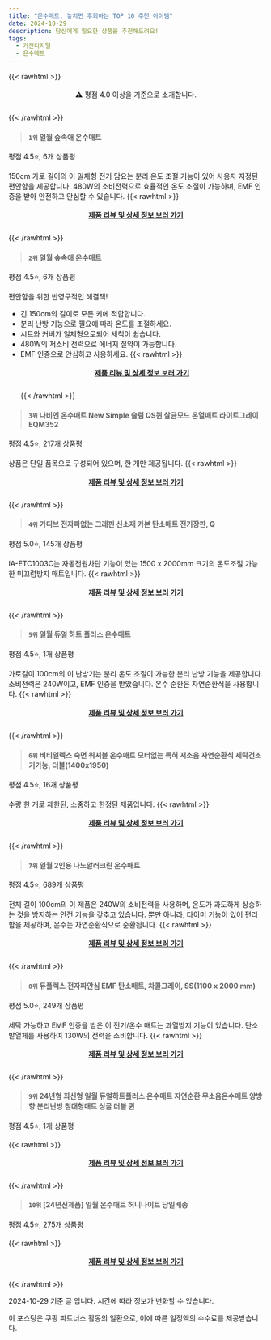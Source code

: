 ```yaml
---
title: "온수매트, 놓치면 후회하는 TOP 10 추천 아이템"
date: 2024-10-29
description: 당신에게 필요한 상품을 추천해드려요!
tags:
  - 가전디지털
  - 온수매트
---
```

{{< rawhtml >}}<div class="toc" style="text-align: center; height: 50px; line-height: 2;">  <p>⚠️ 평점 4.0 이상을 기준으로 소개합니다.<br></p></div> {{< /rawhtml >}}




>#### `1위` 일월 숲속애 온수매트
평점 4.5⭐, 6개 상품평

150cm 가로 길이의 이 일체형 전기 담요는 분리 온도 조절 기능이 있어 사용자 지정된 편안함을 제공합니다. 480W의 소비전력으로 효율적인 온도 조절이 가능하며, EMF 인증을 받아 안전하고 안심할 수 있습니다.
{{< rawhtml >}}<div class="toc" style="text-align: center; height: 50px; line-height: 2;"><p><b><a href="https://link.coupang.com/re/AFFSDP?lptag=AF5033054&pageKey=6746447827&itemId=20550126421&vendorItemId=70233605247&traceid=V0-153-5662d308a16f9009&requestid=20241029211224710274566239&token=31850C%7CMIXED">제품 리뷰 및 상세 정보 보러 가기</a></b><br></p> </div>{{< /rawhtml >}}

>#### `2위` 일월 숲속애 온수매트
평점 4.5⭐, 6개 상품평

편안함을 위한 반영구적인 해결책!

- 긴 150cm의 길이로 모든 키에 적합합니다.
- 분리 난방 기능으로 필요에 따라 온도를 조절하세요.
- 시트와 커버가 일체형으로되어 세척이 쉽습니다.
- 480W의 저소비 전력으로 에너지 절약이 가능합니다.
- EMF 인증으로 안심하고 사용하세요.
{{< rawhtml >}}<div class="toc" style="text-align: center; height: 50px; line-height: 2;"><p><b><a href="https://link.coupang.com/re/AFFSDP?lptag=AF5033054&pageKey=6746447827&itemId=15763825943&vendorItemId=79088491021&traceid=V0-153-5662d308a16f9009&requestid=20241029211224710274566239&token=31850C%7CMIXED">제품 리뷰 및 상세 정보 보러 가기</a></b><br></p> </div>{{< /rawhtml >}}

>#### `3위` 나비엔 온수매트 New Simple 슬림 QS퀸 살균모드 온열매트 라이트그레이 EQM352
평점 4.5⭐, 217개 상품평

상품은 단일 품목으로 구성되어 있으며, 한 개만 제공됩니다.
{{< rawhtml >}}<div class="toc" style="text-align: center; height: 50px; line-height: 2;"><p><b><a href="https://link.coupang.com/re/AFFSDP?lptag=AF5033054&pageKey=6750316185&itemId=19724144745&vendorItemId=91176296215&traceid=V0-153-8e05e8bf211a0cdd&requestid=20241029211224710274566239&token=31850C%7CMIXED">제품 리뷰 및 상세 정보 보러 가기</a></b><br></p> </div>{{< /rawhtml >}}

>#### `4위` 가디브 전자파없는 그래핀 신소재 카본 탄소매트 전기장판, Q
평점 5.0⭐, 145개 상품평

IA-ETC1003C는 자동전원차단 기능이 있는 1500 x 2000mm 크기의 온도조절 가능한 미끄럼방지 매트입니다.
{{< rawhtml >}}<div class="toc" style="text-align: center; height: 50px; line-height: 2;"><p><b><a href="https://link.coupang.com/re/AFFSDP?lptag=AF5033054&pageKey=8312745841&itemId=23987758043&vendorItemId=87360545728&traceid=V0-153-33c97d938f37551f&clickBeacon=0ea8f190-95ef-11ef-a475-8970e4f957bf%7E3&requestid=20241029211224710274566239&token=31850C%7CMIXED">제품 리뷰 및 상세 정보 보러 가기</a></b><br></p> </div>{{< /rawhtml >}}

>#### `5위` 일월 듀얼 하트 플러스 온수매트
평점 4.5⭐, 1개 상품평

가로길이 100cm의 이 난방기는 분리 온도 조절이 가능한 분리 난방 기능을 제공합니다. 소비전력은 240W이고, EMF 인증을 받았습니다. 온수 순환은 자연순환식을 사용합니다.
{{< rawhtml >}}<div class="toc" style="text-align: center; height: 50px; line-height: 2;"><p><b><a href="https://link.coupang.com/re/AFFSDP?lptag=AF5033054&pageKey=7578750286&itemId=11814694019&vendorItemId=79088210761&traceid=V0-153-1e5bf08cc6ec16d9&requestid=20241029211224710274566239&token=31850C%7CMIXED">제품 리뷰 및 상세 정보 보러 가기</a></b><br></p> </div>{{< /rawhtml >}}

>#### `6위` 비티일렉스 숙면 워셔블 온수매트 모터없는 특허 저소음 자연순환식 세탁건조기가능, 더블(1400x1950)
평점 4.5⭐, 16개 상품평

수량 한 개로 제한된, 소중하고 한정된 제품입니다.
{{< rawhtml >}}<div class="toc" style="text-align: center; height: 50px; line-height: 2;"><p><b><a href="https://link.coupang.com/re/AFFSDP?lptag=AF5033054&pageKey=8312937000&itemId=23988433743&vendorItemId=91009454274&traceid=V0-153-0ef69a653c4246d8&clickBeacon=0ea8f190-95ef-11ef-a478-89f46edd50b2%7E3&requestid=20241029211224710274566239&token=31850C%7CMIXED">제품 리뷰 및 상세 정보 보러 가기</a></b><br></p> </div>{{< /rawhtml >}}

>#### `7위` 일월 2인용 나노알러크린 온수매트
평점 4.5⭐, 689개 상품평

전체 길이 100cm의 이 제품은 240W의 소비전력을 사용하며, 온도가 과도하게 상승하는 것을 방지하는 안전 기능을 갖추고 있습니다. 뿐만 아니라, 타이머 기능이 있어 편리함을 제공하며, 온수는 자연순환식으로 순환됩니다.
{{< rawhtml >}}<div class="toc" style="text-align: center; height: 50px; line-height: 2;"><p><b><a href="https://link.coupang.com/re/AFFSDP?lptag=AF5033054&pageKey=6142686567&itemId=11796569425&vendorItemId=88038788339&traceid=V0-153-60f3521939cc63a8&requestid=20241029211224710274566239&token=31850C%7CMIXED">제품 리뷰 및 상세 정보 보러 가기</a></b><br></p> </div>{{< /rawhtml >}}

>#### `8위` 듀플렉스 전자파안심 EMF 탄소매트, 차콜그레이, SS(1100 x 2000 mm)
평점 5.0⭐, 249개 상품평

세탁 가능하고 EMF 인증을 받은 이 전기/온수 매트는 과열방지 기능이 있습니다. 탄소 발열체를 사용하여 130W의 전력을 소비합니다.
{{< rawhtml >}}<div class="toc" style="text-align: center; height: 50px; line-height: 2;"><p><b><a href="https://link.coupang.com/re/AFFSDP?lptag=AF5033054&pageKey=8366598479&itemId=24173682922&vendorItemId=91191825736&traceid=V0-153-16fd9ce8bb283d14&clickBeacon=0ea8f190-95ef-11ef-8eed-7c5564ea324e%7E3&requestid=20241029211224710274566239&token=31850C%7CMIXED">제품 리뷰 및 상세 정보 보러 가기</a></b><br></p> </div>{{< /rawhtml >}}

>#### `9위` 24년형 최신형 일월 듀얼하트플러스 온수매트 자연순환 무소음온수매트 양방향 분리난방 침대형매트 싱글 더블 퀸
평점 4.5⭐, 1개 상품평


{{< rawhtml >}}<div class="toc" style="text-align: center; height: 50px; line-height: 2;"><p><b><a href="https://link.coupang.com/re/AFFSDP?lptag=AF5033054&pageKey=7578750286&itemId=20841175363&vendorItemId=78546580274&traceid=V0-153-1e5bf08cc6ec16d9&requestid=20241029211224710274566239&token=31850C%7CMIXED">제품 리뷰 및 상세 정보 보러 가기</a></b><br></p> </div>{{< /rawhtml >}}

>#### `10위` [24년신제품] 일월 온수매트 허니나이트 당일배송
평점 4.5⭐, 275개 상품평


{{< rawhtml >}}<div class="toc" style="text-align: center; height: 50px; line-height: 2;"><p><b><a href="https://link.coupang.com/re/AFFSDP?lptag=AF5033054&pageKey=7687638228&itemId=20549220670&vendorItemId=91234945611&traceid=V0-153-c5172c20d00d0bb4&requestid=20241029211224710274566239&token=31850C%7CMIXED">제품 리뷰 및 상세 정보 보러 가기</a></b><br></p> </div>{{< /rawhtml >}}


2024-10-29 기준 글 입니다.
시간에 따라 정보가 변화할 수 있습니다.

이 포스팅은 쿠팡 파트너스 활동의 일환으로, 이에 따른 일정액의 수수료를 제공받습니다.